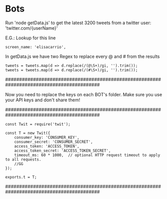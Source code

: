 # Bots

Run 'node getData.js' to get the latest 3200 tweets from a twitter user: 'twitter.com/{userName}'

E.G.:
Lookup for this line
    
    screen_name: 'elisacarrio',

In getData.js we have two Regex to replace every @ and # from the results

    tweets = tweets.map(d => d.replace(/(@\S+)/gi, '').trim());
    tweets = tweets.map(d => d.replace(/(#\S+)/gi, '').trim());

##########################################################################################

Now you need to replace the keys on each BOT's folder. Make sure you use your API keys and don't share them!

##########################################################################################
    
    const Twit = require('twit');

    const T = new Twit({
        consumer_key: 'CONSUMER_KEY',
        consumer_secret: 'CONSUMER_SECRET',
        access_token: 'ACCESS_TOKEN',
        access_token_secret: 'ACCESS_TOKEN_SECRET',
        timeout_ms: 60 * 1000,  // optional HTTP request timeout to apply to all requests.
        //GG
    });

    exports.t = T;

##########################################################################################
